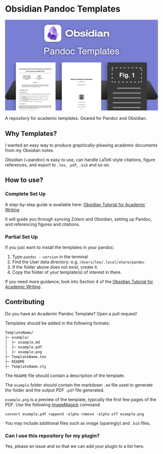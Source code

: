 # Obsidian Pandoc Templates

<div align="center">
  <img src="img/intro.png"><br>
</div>

A repository for academic templates. Geared for Pandoc and Obsidian.

## Why Templates? 

I wanted an easy way to produce graphically-pleasing academic documents from my Obsidian notes.

Obsidian (+pandoc) is easy to use, can handle LaTeX-style citations, figure references, and export to `.tex`, `.pdf`, `.bib` and so on.  

## How to use?

### Complete Set Up

A step-by-step guide is available here: [Obsidian Tutorial for Academic Writing](https://betterhumans.pub/obsidian-tutorial-for-academic-writing-87b038060522)

It will guide you through syncing Zotero and Obsidian, setting up Pandoc, and referencing figures and citations. 

### Partial Set Up

If you just want to install the templates in your pandoc: 

1. Type `pandoc --version` in the terminal
2. Find the User data directory: e.g. `/Users/leo/.local/share/pandoc`
3. If the folder above does not exist, create it.
4. Copy the folder of your template(s) of interest in there.

If you need more guidance, look into Section 4 of the [Obsidian Tutorial for Academic Writing](https://betterhumans.pub/obsidian-tutorial-for-academic-writing-87b038060522) . 

## Contributing

Do you have an Academic Pandoc Template? Open a pull request! 

Templates should be added in the following formats:

```
TemplateName/
├─ example/
│  ├─ example.md
│  ├─ example.pdf
│  ├─ example.png
├─ TemplateName.tex
├─ README
├─ TemplateName.sty
```

The `README` file should contain a description of the template.

The `example` folder should contain the markdown `.md` file used to generate the folder and the output PDF `.pdf` file generated. 

`example.png` is a preview of the template, typically the first few pages of the PDF. Use the following [ImageMagick](https://imagemagick.org) command:

```
convert example.pdf +append -alpha remove -alpha off example.png
```

You may include additional files such as image (sparingly) and `.bib` files.  


### Can I use this repository for my plugin? 

Yes, please an issue and so that we can add your plugin to a list here. 